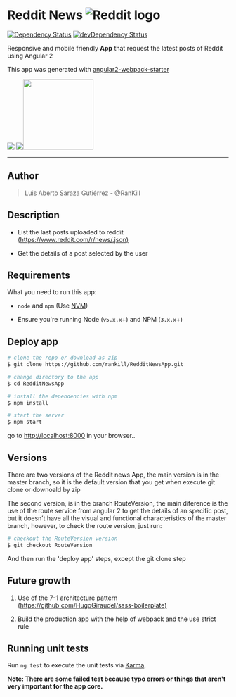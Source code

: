 
# **Reddit News**  ![Reddit logo](http://www.uidownload.com/files/399/442/364/logo-reddit-social-social-media-icon.png)

[![Dependency Status](https://david-dm.org/rankill/RedditNewsApp/status.svg)](https://david-dm.org/rankill/RedditNewsApp#info=dependencies)  [![devDependency Status](https://david-dm.org/rankill/RedditNewsApp/dev-status.svg)](https://david-dm.org/rankill/RedditNewsApp#info=devDependencies)

Responsive and mobile friendly **App** that request the latest posts of Reddit using Angular 2

This app was generated with  [angular2-webpack-starter](https://angularclass.github.io/angular2-webpack-starter/)

[![](http://www.brentcsutoras.com/wp-content/uploads/2009/01/alienflap.gif)](https://www.reddit.com/)  [![](https://johnpapa.gallerycdn.vsassets.io/extensions/johnpapa/angular2/1.0.2/1475237564342/Microsoft.VisualStudio.Services.Icons.Default)](https://angular.io/)[<img src="https://s3.amazonaws.com/media-p.slid.es/uploads/193062/images/1934626/webpack.png" data-canonical-src="https://s3.amazonaws.com/media-p.slid.es/uploads/193062/images/1934626/webpack.png" width="160" />](https://webpack.github.io/)

----------

## <i class="icon-user"></i> Author
> Luis Aberto Saraza Gutiérrez - @RanKill


## <i class="icon-file"></i> Description
* List the last posts uploaded to reddit
[(https://www.reddit.com/r/news/.json)](%28https://www.reddit.com/r/news/.json%29)

* Get the details of a post selected by the user

## <i class="icon-book"></i>Requirements
What you need to run this app:

  * `node` and `npm` (Use [NVM](https://github.com/creationix/nvm))

  * Ensure you're running Node (`v5.x.x`+) and NPM (`3.x.x`+)


## <i class="icon-upload"></i> Deploy app

```bash
# clone the repo or download as zip
$ git clone https://github.com/rankill/RedditNewsApp.git

# change directory to the app
$ cd RedditNewsApp

# install the dependencies with npm
$ npm install

# start the server
$ npm start
```
go to [http://localhost:8000](http://localhost:8000) in your browser..


## <i class="icon-folder"></i>Versions

There are two versions of the Reddit news App, the main version is in the master branch, so it is the default version that you get when execute git clone or downoald by zip

The second version, is in the branch RouteVersion, the main diference is the use of the route service from angular 2 to get the details of an specific post, but it doesn’t have all the visual and functional characteristics of the master branch, however, to check the route version, just run:

```bash
# checkout the RouteVersion version
$ git checkout RouteVersion
```

And then run the 'deploy app' steps, except the git clone step

## <i class="icon-folder-open"></i>Future growth

 1. Use of the 7-1 architecture pattern
 [(https://github.com/HugoGiraudel/sass-boilerplate)](https://github.com/HugoGiraudel/sass-boilerplate)

 2. Build the production app with the help of webpack and the use strict rule

## <i class="icon-hdd"></i> Running unit tests

Run `ng test` to execute the unit tests via [Karma](https://karma-runner.github.io).

**Note: There are some failed test because typo errors or things that aren't very important for the app core.**
